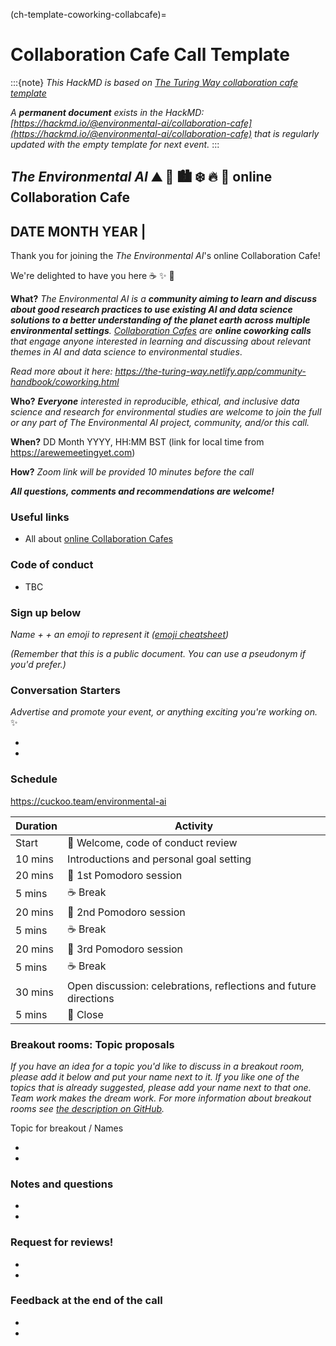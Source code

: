 (ch-template-coworking-collabcafe)=
# Collaboration Cafe Call Template

:::{note}
*This HackMD is based on [_The Turing Way_ collaboration cafe template](https://github.com/alan-turing-institute/the-turing-way/blob/master/book/website/community-handbook/templates/template-coworking-collabcafe.md)*

*A **permanent document** exists in the HackMD: [https://hackmd.io/@environmental-ai/collaboration-cafe](https://hackmd.io/@environmental-ai/collaboration-cafe) that is regularly updated with the empty template for next event.*
:::

## _The Environmental AI_ ⛰ 🌳 🏙️ ❄️ 🔥 🌊  online Collaboration Cafe 

## DATE MONTH YEAR | <Theme>

Thank you for joining the _The Environmental AI_'s online Collaboration Cafe! 

We're delighted to have you here ☕ ✨ 🍰

**What?** *The Environmental AI is a **community aiming to learn and discuss about good research practices to use existing AI and data science solutions to a better understanding of the planet earth across multiple environmental settings**. 
[Collaboration Cafes](https://the-turing-way.netlify.app/community-handbook/coworking/coworking-collabcafe.html) are **online coworking calls** that engage anyone interested in learning and discussing about relevant themes in AI and data science to environmental studies*.

*Read more about it here: https://the-turing-way.netlify.app/community-handbook/coworking.html*

**Who?** ***Everyone** interested in reproducible, ethical, and inclusive data science and research for environmental studies are welcome to join the full or any part of The Environmental AI project, community, and/or this call.*

**When?** DD Month YYYY, HH:MM BST (link for local time from https://arewemeetingyet.com)

**How?** *Zoom link will be provided 10 minutes before the call*

***All questions, comments and recommendations are welcome!***

### Useful links

* All about [online Collaboration Cafes](https://github.com/alan-turing-institute/the-turing-way/blob/master/project_management/online-collaboration-cafe.md)

### Code of conduct

* TBC

### Sign up below

*Name + <A fun Icebreaker> + an emoji to represent it ([emoji cheatsheet](https://github.com/ikatyang/emoji-cheat-sheet/blob/master/README.md))*

*(Remember that this is a public document. You can use a pseudonym if you'd prefer.)*

### Conversation Starters

*Advertise and promote your event, or anything exciting you're working on.* ✨

*
*

### Schedule

https://cuckoo.team/environmental-ai

| Duration | Activity |
| ---- | -------- |
| Start | 👋 Welcome, code of conduct review |
| 10 mins | Introductions and personal goal setting |
| 20 mins | 🍅 1st Pomodoro session |
| 5 mins | ☕️ Break |
| 20 mins | 🍅 2nd Pomodoro session |
| 5 mins | ☕️ Break  |
| 20 mins | 🍅 3rd Pomodoro session |
| 5 mins | ☕️ Break |
| 30 mins | Open discussion: celebrations, reflections and future directions |
| 5 mins | 👋 Close |

### Breakout rooms: Topic proposals

*If you have an idea for a topic you'd like to discuss in a breakout room, please add it below and put your name next to it. If you like one of the topics that is already suggested, please add your name next to that one. Team work makes the dream work. For more information about breakout rooms see [the description on GitHub](https://github.com/alan-turing-institute/the-turing-way/blob/master/project_management/online-collaboration-cafe.md#breakout-rooms).*

Topic for breakout / Names

*
*

### Notes and questions

*
*

### Request for reviews!

*
*

### Feedback at the end of the call

*
*
